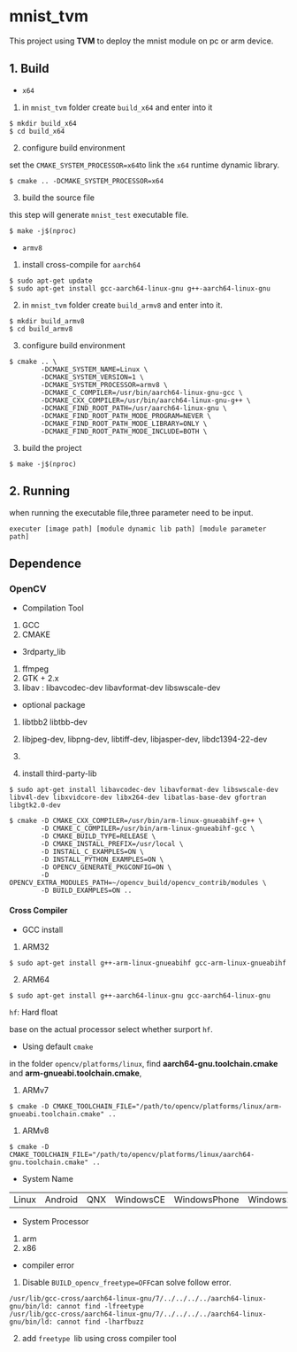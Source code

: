 # mnist_tvm
This project using **TVM** to deploy the mnist module on pc or arm device.

## 1. Build
- `x64`

1. in `mnist_tvm` folder create `build_x64` and enter into it

```shell
$ mkdir build_x64
$ cd build_x64
```

2. configure build environment

set the `CMAKE_SYSTEM_PROCESSOR=x64`to link the `x64` runtime dynamic library.

```shell
$ cmake .. -DCMAKE_SYSTEM_PROCESSOR=x64
```

3. build the source file

this step will generate `mnist_test` executable file.

```shell
$ make -j$(nproc)
```


- `armv8`

1. install cross-compile for `aarch64`

```shell
$ sudo apt-get update
$ sudo apt-get install gcc-aarch64-linux-gnu g++-aarch64-linux-gnu
```

2. in `mnist_tvm` folder create `build_armv8` and enter into it.

```shell
$ mkdir build_armv8
$ cd build_armv8
```

3. configure build environment

```shell
$ cmake .. \
		-DCMAKE_SYSTEM_NAME=Linux \
		-DCMAKE_SYSTEM_VERSION=1 \
		-DCMAKE_SYSTEM_PROCESSOR=armv8 \
		-DCMAKE_C_COMPILER=/usr/bin/aarch64-linux-gnu-gcc \
		-DCMAKE_CXX_COMPILER=/usr/bin/aarch64-linux-gnu-g++ \
		-DCMAKE_FIND_ROOT_PATH=/usr/aarch64-linux-gnu \
		-DCMAKE_FIND_ROOT_PATH_MODE_PROGRAM=NEVER \
		-DCMAKE_FIND_ROOT_PATH_MODE_LIBRARY=ONLY \
		-DCMAKE_FIND_ROOT_PATH_MODE_INCLUDE=BOTH \
```
3. build the project
```shell
$ make -j$(nproc)
```

## 2. Running

when running the executable file,three parameter need to be input.

```shell
executer [image path] [module dynamic lib path] [module parameter path]
```




## Dependence

### OpenCV 

- Compilation Tool

1. GCC 
2. CMAKE

- 3rdparty_lib

1. ffmpeg
2. GTK + 2.x
3. libav : libavcodec-dev libavformat-dev libswscale-dev

- optional package

1. libtbb2 libtbb-dev
2. libjpeg-dev, libpng-dev, libtiff-dev, libjasper-dev, libdc1394-22-dev
3. 

1. install third-party-lib 

```
$ sudo apt-get install libavcodec-dev libavformat-dev libswscale-dev libv4l-dev libxvidcore-dev libx264-dev libatlas-base-dev gfortran libgtk2.0-dev
```



```shell
$ cmake -D CMAKE_CXX_COMPILER=/usr/bin/arm-linux-gnueabihf-g++ \
		-D CMAKE_C_COMPILER=/usr/bin/arm-linux-gnueabihf-gcc \
		-D CMAKE_BUILD_TYPE=RELEASE \
    	-D CMAKE_INSTALL_PREFIX=/usr/local \
    	-D INSTALL_C_EXAMPLES=ON \
    	-D INSTALL_PYTHON_EXAMPLES=ON \
    	-D OPENCV_GENERATE_PKGCONFIG=ON \
    	-D OPENCV_EXTRA_MODULES_PATH=~/opencv_build/opencv_contrib/modules \
    	-D BUILD_EXAMPLES=ON ..
```

#### Cross Compiler

- GCC install

1. ARM32

```shell
$ sudo apt-get install g++-arm-linux-gnueabihf gcc-arm-linux-gnueabihf
```

2. ARM64

```shell
$ sudo apt-get install g++-aarch64-linux-gnu gcc-aarch64-linux-gnu
```



`hf`: Hard float 

base on the actual processor select whether surport `hf`.



- Using default `cmake`

in the folder `opencv/platforms/linux`, find **aarch64-gnu.toolchain.cmake** and **arm-gnueabi.toolchain.cmake**,

1. ARMv7

```shell
$ cmake -D CMAKE_TOOLCHAIN_FILE="/path/to/opencv/platforms/linux/arm-gnueabi.toolchain.cmake" ..
```

1. ARMv8 

```shell
$ cmake -D CMAKE_TOOLCHAIN_FILE="/path/to/opencv/platforms/linux/aarch64-gnu.toolchain.cmake" ..
```

- System Name

|       |         |      |           |              |           |      |
| ----- | ------- | ---- | --------- | ------------ | --------- | ---- |
| Linux | Android | QNX  | WindowsCE | WindowsPhone | Windows10 |      |

- System Processor

1. arm
2. x86

- compiler error

1. Disable `BUILD_opencv_freetype=OFF`can solve follow error.

````
/usr/lib/gcc-cross/aarch64-linux-gnu/7/../../../../aarch64-linux-gnu/bin/ld: cannot find -lfreetype
/usr/lib/gcc-cross/aarch64-linux-gnu/7/../../../../aarch64-linux-gnu/bin/ld: cannot find -lharfbuzz
````

2. add `freetype `lib using cross compiler tool



